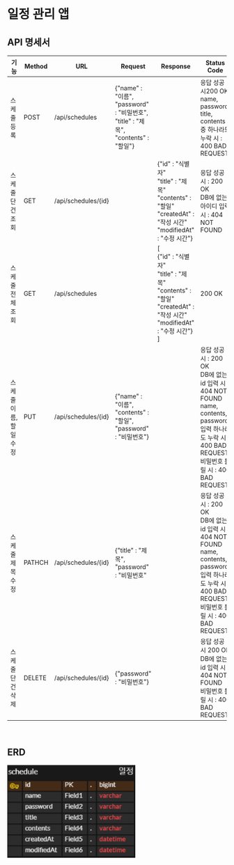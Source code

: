 # 일정 관리 앱

## API 명세서
| 기능            | Method | URL                 | Request                                                                            | Response                                                                                                                 | Status Code                                                                                                                                        |
|---------------|--------|---------------------|------------------------------------------------------------------------------------|--------------------------------------------------------------------------------------------------------------------------|----------------------------------------------------------------------------------------------------------------------------------------------------|
| 스케줄 등록        | POST | /api/schedules      | {"name" : "이름",<br/>"password" : "비밀번호",<br/>"title" : "제목",<br/>"contents" : "할일"} |                                                                                                                          | 응답 성공 시200 OK<br/>name, password, title, contents 중 하나라도 누락 시 : 400 BAD REQUEST                                                                    |
 | 스케줄 단건 조회     | GET | /api/schedules/{id} |                                                                                    | {"id" : "식별자"<br/>"title" : "제목"<br/>"contents" : "할일"<br/>"createdAt" : "작성 시간"<br/>"modifiedAt" : "수정 시간"}             | 응답 성공 시 : 200 OK<br/>DB에 없는 아이디 입력 시 : 404 NOT FOUND                                                                                               |
| 스케줄 전체 조회     | GET | /api/schedules |                                                                                    | [<br/>{"id" : "식별자"<br/>"title" : "제목"<br/>"contents" : "할일"<br/>"createdAt" : "작성 시간"<br/>"modifiedAt" : "수정 시간"}<br/>] | 200 OK                                                                                                                                             |
 | 스케줄 이름, 할일 수정 | PUT | /api/schedules/{id} | {"name" : "이름",<br/>"contents" : "할일",<br/>"password" : "비밀번호"}                    |                                                                                                                          | 응답 성공 시 : 200 OK<br/> DB에 없는 id 입력 시 : 404 NOT FOUND<br/> name, contents, password 입력 하나라도 누락 시 : 400 BAD REQUEST<br/> 비밀번호 틀릴 시 : 400 BAD REQUEST |
 | 스케줄 제목 수정     | PATHCH | /api/schedules/{id}  | {"title" : "제목",<br/>"password" : "비밀번호"                                           |                                                                                                                          | 응답 성공 시 : 200 OK<br/> DB에 없는 id 입력 시 : 404 NOT FOUND<br/> name, contents, password 입력 하나라도 누락 시 : 400 BAD REQUEST<br/> 비밀번호 틀릴 시 : 400 BAD REQUEST |
 | 스케줄 단건 삭제     | DELETE | /api/schedules/{id} | {"password" : "비밀번호"}                                                              | | 응답 성공 시 200 OK<br/>DB에 없는 id 입력 시 : 404 NOT FOUND<br/>비밀번호 틀릴 시 : 400 BAD REQUEST                                                                  |
<br>

## ERD
![img.png](images/img.png)